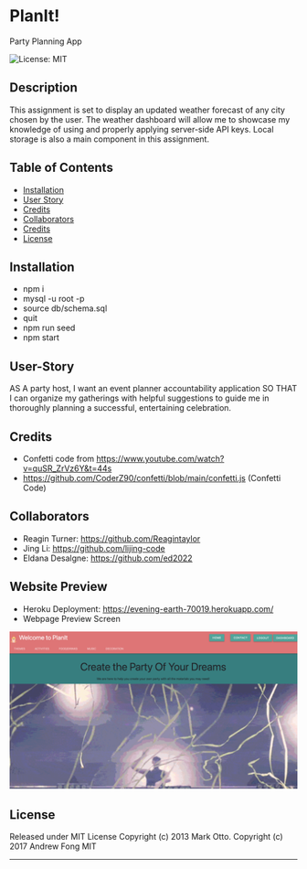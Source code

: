 # PlanIt!
Party Planning App

![License: MIT](https://img.shields.io/badge/License-MIT-yellow.svg)

## Description
This assignment is set to display an updated weather forecast of any city chosen by the user. The weather dashboard will allow me to showcase my knowledge of using and properly applying server-side API keys. Local storage is also a main component in this assignment.

## Table of Contents
- [Installation](#installation)
- [User Story](#user-story)
- [Credits](#credits)
- [Collaborators](#collaborators)
- [Credits](#credits)
- [License](#license)

## Installation
- npm i
- mysql -u root -p
- source db/schema.sql
- quit
- npm run seed
- npm start

## User-Story
AS A party host, I want an event planner accountability application 
SO THAT I can organize my gatherings with helpful suggestions to guide me in thoroughly planning a successful, entertaining celebration.


## Credits
- Confetti code from https://www.youtube.com/watch?v=quSR_ZrVz6Y&t=44s
- https://github.com/CoderZ90/confetti/blob/main/confetti.js (Confetti Code)

## Collaborators

- Reagin Turner: https://github.com/Reagintaylor
- Jing Li: https://github.com/lijing-code
- Eldana Desalgne: https://github.com/ed2022

## Website Preview 
- Heroku Deployment: https://evening-earth-70019.herokuapp.com/
- Webpage Preview Screen

<img src='./public/image/website.jpg'>

## License

Released under MIT License Copyright (c) 2013 Mark Otto. Copyright (c) 2017 Andrew Fong MIT

---